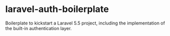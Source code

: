 # laravel-auth-boilerplate
Boilerplate to kickstart a Laravel 5.5 project, including the implementation of the built-in authentication layer.
